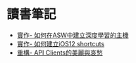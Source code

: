 # 讀書筆記
- [實作- 如何在ASW中建立深度學習的主機](https://github.com/htaiwan/study_note/blob/master/實作-%20如何在ASW中建立深度學習的主機.md)
- [實作- 如何建立iOS12 shortcuts](https://github.com/htaiwan/study_note/blob/master/實作-%20如何建立iOS12%20shortcuts.md)
- [重構- API Clients的美麗與哀愁](https://github.com/htaiwan/study_note/blob/master/%E9%87%8D%E6%A7%8B-%20API%20Clients%E7%9A%84%E7%BE%8E%E9%BA%97%E8%88%87%E5%93%80%E6%84%81.md)

